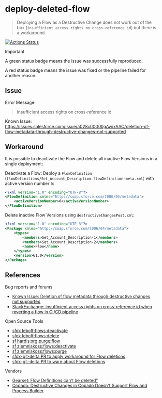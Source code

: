# deploy-deleted-flow

> Deploying a Flow as a Destructive Change does not work out of the box (`insufficient access rights on cross-reference id`)
> but there is a workaround.

[![Actions Status](https://github.com/mdapi-issues/deploy-deleted-flow/actions/workflows/default.yml/badge.svg?branch=main)](https://github.com/mdapi-issues/deploy-deleted-flow/actions?query=branch:main)

> [!IMPORTANT]
> A green status badge means the issue was successfully reproduced.
>
> A red status badge means the issue was fixed or the pipeline failed for another reason.

## Issue

Error Message:

> insufficient access rights on cross-reference id

Known Issue: https://issues.salesforce.com/issue/a028c00000gAwixAAC/deletion-of-flow-metadata-through-destructive-changes-not-supported

## Workaround

It is possible to deactivate the Flow and delete all inactive Flow Versions in a single deployment:

Deactivate a Flow: Deploy a `FlowDefinition` (`flowDefinitions/Set_Account_Description.flowDefinition-meta.xml`) with active version number `0`:

```xml
<?xml version="1.0" encoding="UTF-8"?>
<FlowDefinition xmlns="http://soap.sforce.com/2006/04/metadata">
    <activeVersionNumber>0</activeVersionNumber>
</FlowDefinition>
```

Delete inactive Flow Versions using `destructiveChangesPost.xml`:

```xml
<?xml version="1.0" encoding="UTF-8"?>
<Package xmlns="http://soap.sforce.com/2006/04/metadata">
    <types>
        <members>Set_Account_Description-1</members>
        <members>Set_Account_Description-2</members>
        <name>Flow</name>
    </types>
    <version>61.0</version>
</Package>
```

## References

Bug reports and forums

- [Known Issue: Deletion of flow metadata through destructive changes not supported](https://issues.salesforce.com/issue/a028c00000gAwixAAC/deletion-of-flow-metadata-through-destructive-changes-not-supported)
- [StackExchange: Insufficient access rights on cross-reference id when reverting a flow in CI/CD pipeline](https://salesforce.stackexchange.com/questions/298592/insufficient-access-rights-on-cross-reference-id-when-reverting-a-flow-in-ci-cd)

Open Source Tools

- [sfdx leboff:flows:deactivate](https://www.npmjs.com/package/sfdx-leboff#sfdx-leboffflowsdeactivate--n-string--p-string--v-string--u-string---apiversion-string---json---loglevel-tracedebuginfowarnerrorfataltracedebuginfowarnerrorfatal)
- [sfdx leboff:flows:delete](https://www.npmjs.com/package/sfdx-leboff#sfdx-leboffflowsdelete--n-string--p-string--v-string--u-string---apiversion-string---json---loglevel-tracedebuginfowarnerrorfataltracedebuginfowarnerrorfatal)
- [sf hardis:org:purge:flow](https://sfdx-hardis.cloudity.com/hardis/org/purge/flow/)
- [sf ziemniakoss:flows:deactivate](https://www.npmjs.com/package/@ziemniakoss/sf-flow-management-plugin)
- [sf ziemniakoss:flows:purge](https://www.npmjs.com/package/@ziemniakoss/sf-flow-management-plugin)
- [sfdx-git-delta PR to apply workaround for Flow deletions](https://github.com/scolladon/sfdx-git-delta/pull/893)
- [sfdx-git-delta PR to warn about Flow deletions](https://github.com/scolladon/sfdx-git-delta/pull/894)

Vendors

- [Gearset: Flow Definitions can't be deleted"](https://docs.gearset.com/en/articles/2506780-flow-definitions-can-t-be-deleted)
- [Copado: Destructive Changes in Copado Doesn't Support Flow and Process Builder](https://docs.copado.com/articles/#!copado-ci-cd-publication/destructive-changes-in-copado-doesn-t-support-flow-and-process-builder/a/h3_411261369)
